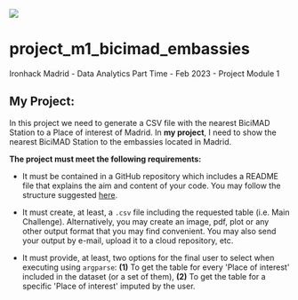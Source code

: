 <p align="left"><img src="https://pbs.twimg.com/media/EQimOZYXkAMCZfv?format=jpg&name=small"></p>

# project_m1_bicimad_embassies

Ironhack Madrid - Data Analytics Part Time - Feb 2023 - Project Module 1

## **My Project:**

In this project we need to generate a CSV file with the nearest BiciMAD Station to a Place of interest of Madrid. In __my project__, I need to show the nearest BiciMAD Station to the embassies located in Madrid.

**The project must meet the following requirements:**

- It must be contained in a GitHub repository which includes a README file that explains the aim and content of your code. You may follow the structure suggested [here](https://github.com/potacho/data-project-template).

- It must create, at least, a `.csv` file including the requested table (i.e. Main Challenge). Alternatively, you may create an image, pdf, plot or any other output format that you may find convenient. You may also send your output by e-mail, upload it to a cloud repository, etc. 

- It must provide, at least, two options for the final user to select when executing using `argparse`: **(1)** To get the table for every 'Place of interest' included in the dataset (or a set of them), **(2)** To get the table for a specific 'Place of interest' imputed by the user.





 


 

